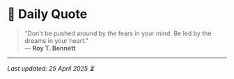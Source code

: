 # 📜 Daily Quote

> "Don't be pushed around by the fears in your mind. Be led by the dreams in your heart."  
> — **Roy T. Bennett**

---

_Last updated: 25 April 2025 ⏳_
